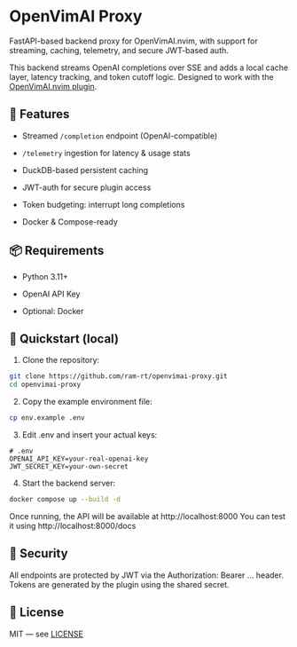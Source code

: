 # OpenVimAI Proxy

FastAPI-based backend proxy for OpenVimAI.nvim, with support for streaming, caching, telemetry, and secure JWT-based auth.

This backend streams OpenAI completions over SSE and adds a local cache layer, latency tracking, and token cutoff logic. Designed to work with the [OpenVimAI.nvim plugin](https://github.com/ram-rt/openvimai.nvim).


## 🚀 Features

- Streamed `/completion` endpoint (OpenAI-compatible)

- `/telemetry` ingestion for latency & usage stats

- DuckDB-based persistent caching

- JWT-auth for secure plugin access

- Token budgeting: interrupt long completions

- Docker & Compose-ready


## 📦 Requirements

- Python 3.11+

- OpenAI API Key

- Optional: Docker


## 🧪 Quickstart (local)

1. Clone the repository:
```bash
git clone https://github.com/ram-rt/openvimai-proxy.git
cd openvimai-proxy
```

2. Copy the example environment file:
```bash
cp env.example .env
```

3. Edit .env and insert your actual keys:
```env
# .env
OPENAI_API_KEY=your-real-openai-key
JWT_SECRET_KEY=your-own-secret
```

4. Start the backend server:
```bash
docker compose up --build -d
```

Once running, the API will be available at http://localhost:8000
You can test it using http://localhost:8000/docs


## 🔐 Security

All endpoints are protected by JWT via the Authorization: Bearer ... header. Tokens are generated by the plugin using the shared secret.


## 📄 License

MIT — see [LICENSE](./LICENSE)

